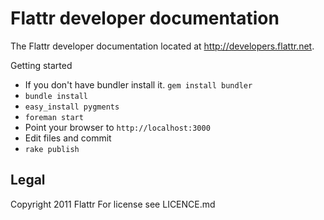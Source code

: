 Flattr developer documentation
==============================

The Flattr developer documentation located at
http://developers.flattr.net.

Getting started

  
  * If you don't have bundler install it. `gem install bundler`
  * `bundle install`
  * `easy_install pygments`
  * `foreman start`
  * Point your browser to `http://localhost:3000`
  * Edit files and commit
  * `rake publish`

Legal
-----

Copyright 2011 Flattr For license see LICENCE.md
